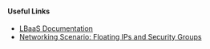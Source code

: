 #### Useful Links
* [LBaaS Documentation](#{@sap_docu_url}docs/customer/networking/load-balancers/)
* [Networking Scenario: Floating IPs and Security Groups](#{@sap_docu_url}docs/customer/networking/networks/security-groups/network-secgroup-design/)
